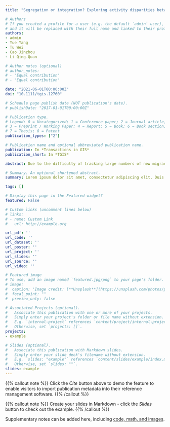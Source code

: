 ```yaml
---
title: "Segregation or integration? Exploring activity disparities between migrants and settled urban residents using human mobility data"

# Authors
# If you created a profile for a user (e.g. the default `admin` user), write the username (folder name) here 
# and it will be replaced with their full name and linked to their profile.
authors:
- admin
- Yue Yang
- Tu Wei
- Cao Jinzhou
- Li Qing-Quan

# Author notes (optional)
# author_notes:
# - "Equal contribution"
# - "Equal contribution"

date: "2021-06-01T00:00:00Z"
doi: "10.1111/tgis.12760"

# Schedule page publish date (NOT publication's date).
# publishDate: "2017-01-01T00:00:00Z"

# Publication type.
# Legend: 0 = Uncategorized; 1 = Conference paper; 2 = Journal article;
# 3 = Preprint / Working Paper; 4 = Report; 5 = Book; 6 = Book section;
# 7 = Thesis; 8 = Patent
publication_types: ["2"]

# Publication name and optional abbreviated publication name.
publication: In *Transactions in GIS*
publication_short: In *TGIS*

abstract: Due to the difficulty of tracking large numbers of new migrants, how their daily activity behaviors differ from those of settled residents has not been well investigated, leading to a lack of understanding of new migrants' integration. Meanwhile, existing research largely emphasized residential space and ignored other activity disparities. To obtain a more comprehensive picture of urban segregation, we identified new migrants and two settled urban groups from two kinds of human mobility data. A S-T-A-D-I interactive framework was proposed to measure segregation from multiple activity dimensions, including spatial colocation, temporal coexistence, accessibility, activity diversity, and social interaction. Two-scale analysis of spatial colocation patterns reveals residential segregation by both residential location and housing type, suggesting the effectiveness of the mobility data in profiling socioeconomic groups. The temporal disparity in undertaking activities was unveiled by identifying temporal coexistence patterns. Moreover, the groups presented significant inequality in accessibility owing to the use of different travel modes, leading to a notable disparity in activity diversity. Jointly determined by the disparities in space, time, and diversity, the three groups generated a high level of self-segregation, and new migrants and transit users presented very low interaction potentials with the car group

# Summary. An optional shortened abstract.
summary: Lorem ipsum dolor sit amet, consectetur adipiscing elit. Duis posuere tellus ac convallis placerat. Proin tincidunt magna sed ex sollicitudin condimentum.

tags: []

# Display this page in the Featured widget?
featured: False

# Custom links (uncomment lines below)
# links:
# - name: Custom Link
#   url: http://example.org

url_pdf: ''
url_code: ''
url_dataset: ''
url_poster: ''
url_project: ''
url_slides: ''
url_source: ''
url_video: ''

# Featured image
# To use, add an image named `featured.jpg/png` to your page's folder. 
# image:
#  caption: 'Image credit: [**Unsplash**](https://unsplash.com/photos/pLCdAaMFLTE)'
#  focal_point: ""
#  preview_only: false

# Associated Projects (optional).
#   Associate this publication with one or more of your projects.
#   Simply enter your project's folder or file name without extension.
#   E.g. `internal-project` references `content/project/internal-project/index.md`.
#   Otherwise, set `projects: []`.
projects:
- example

# Slides (optional).
#   Associate this publication with Markdown slides.
#   Simply enter your slide deck's filename without extension.
#   E.g. `slides: "example"` references `content/slides/example/index.md`.
#   Otherwise, set `slides: ""`.
slides: example
---
```


{{% callout note %}}
Click the *Cite* button above to demo the feature to enable visitors to import publication metadata into their reference management software.
{{% /callout %}}

{{% callout note %}}
Create your slides in Markdown - click the *Slides* button to check out the example.
{{% /callout %}}

Supplementary notes can be added here, including [code, math, and images](https://wowchemy.com/docs/writing-markdown-latex/).
